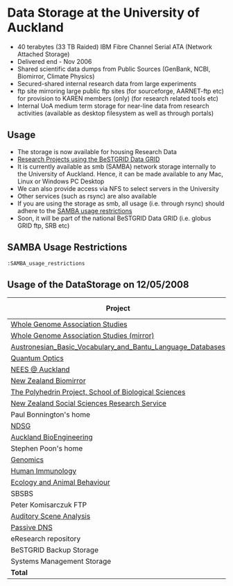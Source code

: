 # Data Storage at the University of Auckland

- 40 terabytes (33 TB Raided) IBM Fibre Channel Serial ATA (Network Attached Storage)
- Delivered end - Nov 2006
- Shared scientific data dumps from Public Sources (GenBank, NCBI, Biomirror, Climate Physics)
- Secured-shared internal research data from large experiments
- ftp site mirroring large public ftp sites (for sourceforge, AARNET-ftp etc) for provision to KAREN members (only) (for research related tools etc)
- Internal UoA medium term storage for near-line data from research activities (available as desktop filesystem as well as through portals)

## Usage

- The storage is now available for housing Research Data
- [Research Projects using the BeSTGRID Data GRID](/wiki/spaces/BeSTGRID/pages/3816950449)
- It is currently available as smb (SAMBA) network storage internally to the University of Auckland. Hence, it can be made available to any Mac, Linux or Windows PC Desktop
- We can also provide access via NFS to select servers in the University
- Other services (such as rsync) are also available
- If you are using the storage as smb, all usage (i.e. through rsync) should adhere to the [SAMBA usage restrictions](/wiki/spaces/BeSTGRID/pages/3816950478)
- Soon, it will be part of the national BeSTGRID Data GRID (i.e. globus GRID ftp, SRB etc)

## SAMBA Usage Restrictions

`:SAMBA_usage_restrictions`

## Usage of the DataStorage on 12/05/2008

|  Project                                                                                                                                                                                                                                             |  Allocated (GB)  |  Used (%)   |
| ---------------------------------------------------------------------------------------------------------------------------------------------------------------------------------------------------------------------------------------------------- | ---------------- | ----------- |
|  [Whole Genome Association Studies](https://reannz.atlassian.net/wiki/pages/createpage.action?spaceKey=BeSTGRID&title=Whole_Genome_Association_Studies&linkCreation=true&fromPageId=3816950844)                                                      |  500             |  45%        |
|  [Whole Genome Association Studies (mirror)](https://reannz.atlassian.net/wiki/pages/createpage.action?spaceKey=BeSTGRID&title=Whole_Genome_Association_Studies&linkCreation=true&fromPageId=3816950844)                                             |  500             |  50%        |
|  [Austronesian_Basic_Vocabulary_and_Bantu_Language_Databases](https://reannz.atlassian.net/wiki/pages/createpage.action?spaceKey=BeSTGRID&title=Austronesian_Basic_Vocabulary_and_Bantu_Language_Databases&linkCreation=true&fromPageId=3816950844)  |  500             |  2%         |
|  [Quantum Optics](https://reannz.atlassian.net/wiki/pages/createpage.action?spaceKey=BeSTGRID&title=Quantum_Optics&linkCreation=true&fromPageId=3816950844)                                                                                          |  100             |  7%         |
|  [NEES @ Auckland](http://www.bestgrid.org/index.php/Research_Projects_using_the_BeSTGRID_Data_GRID#NZ_NEES_.40_AucklandNZ)                                                                                                                          |  2000            |  8%         |
|  [New Zealand Biomirror](http://www.bestgrid.org/index.php/Research_Projects_using_the_BeSTGRID_Data_GRID#New_Zealand_Biomirror)                                                                                                                     |  5000            |  46%        |
|  [The Polyhedrin Project, School of Biological Sciences](http://www.bestgrid.org/index.php/Research_Projects_using_the_BeSTGRID_Data_GRID#The_Polyhedrin_Project.2C_School_of_Biological_Sciences)                                                   |  500             |  46%        |
|  [New Zealand Social Sciences Research Service](http://www.bestgrid.org/index.php/New_Zealand_Social_Sciences_Research_Service#.5Bhttp:.2F.2Fwww.nzssds.org.2F_New_Zealand_Social_Sciences_Data_Service.5D)                                          |  500             |  1%         |
|  Paul Bonnington's home                                                                                                                                                                                                                              |  100             |  22%        |
|  [NDSG](http://www.ndsg.net.nz)                                                                                                                                                                                                                      |  1000            |  1%         |
|  [Auckland BioEngineering](http://www.bioeng.auckland.ac.nz/home/home.php)                                                                                                                                                                           |  3000            |  11%        |
|  Stephen Poon's home                                                                                                                                                                                                                                 |  200             |  75%        |
|  [Genomics](http://www.sbs.auckland.ac.nz/uoa/science/about/departments/sbs/services/centre-for-genomics-and-proteomics/centre-for-genomics-and-proteomics_home.cfm)                                                                                 |  200             |  50%        |
|  [Human Immunology](https://reannz.atlassian.net/wiki/pages/createpage.action?spaceKey=BeSTGRID&title=Human_Immunology&linkCreation=true&fromPageId=3816950844)                                                                                      |  1000            |  50%        |
|  [Ecology and Animal Behaviour](https://reannz.atlassian.net/wiki/pages/createpage.action?spaceKey=BeSTGRID&title=Ecology_and_Animal_Behaviour&linkCreation=true&fromPageId=3816950844)                                                              |  1000            |  10%        |
|  SBSBS                                                                                                                                                                                                                                               |  2000            |  5%         |
|  Peter Komisarczuk FTP                                                                                                                                                                                                                               |  40              |  1%         |
|  [Auditory Scene Analysis](https://reannz.atlassian.net/wiki/pages/createpage.action?spaceKey=BeSTGRID&title=Auditory_Scene_Analysis&linkCreation=true&fromPageId=3816950844)                                                                        |  40              |  18%        |
|  [Passive DNS](https://reannz.atlassian.net/wiki/pages/createpage.action?spaceKey=BeSTGRID&title=Passive_DNS&linkCreation=true&fromPageId=3816950844)                                                                                                |  1000            |  1%         |
|  eResearch repository                                                                                                                                                                                                                                |  500             |  2%         |
|  BeSTGRID Backup Storage                                                                                                                                                                                                                             |  100             |  62%        |
|  Systems Management Storage                                                                                                                                                                                                                          |  1000            |  15%        |
|  **Total**                                                                                                                                                                                                                                           |  **23280**       |  **20.4%**  |
